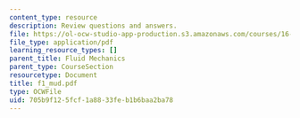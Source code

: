 ```yaml
---
content_type: resource
description: Review questions and answers.
file: https://ol-ocw-studio-app-production.s3.amazonaws.com/courses/16-01-unified-engineering-i-ii-iii-iv-fall-2005-spring-2006/705b9f125fcf1a8833feb1b6baa2ba78_f1_mud.pdf
file_type: application/pdf
learning_resource_types: []
parent_title: Fluid Mechanics
parent_type: CourseSection
resourcetype: Document
title: f1_mud.pdf
type: OCWFile
uid: 705b9f12-5fcf-1a88-33fe-b1b6baa2ba78
---
```

